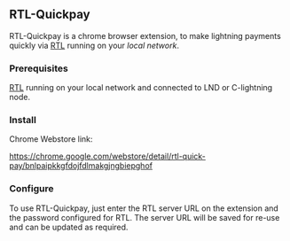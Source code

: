 ## RTL-Quickpay
RTL-Quickpay is a chrome browser extension, to make lightning payments quickly via [RTL](https://github.com/ShahanaFarooqui/RTL) running on your *local network*.

### Prerequisites
[RTL](https://github.com/ShahanaFarooqui/RTL) running on your local network and connected to LND or C-lightning node.

### Install
Chrome Webstore link:

https://chrome.google.com/webstore/detail/rtl-quick-pay/bnlpaipkkgfdojfdlmakgjngbiepghof

### Configure
To use RTL-Quickpay, just enter the RTL server URL on the extension and the password configured for RTL.
The server URL will be saved for re-use and can be updated as required.
